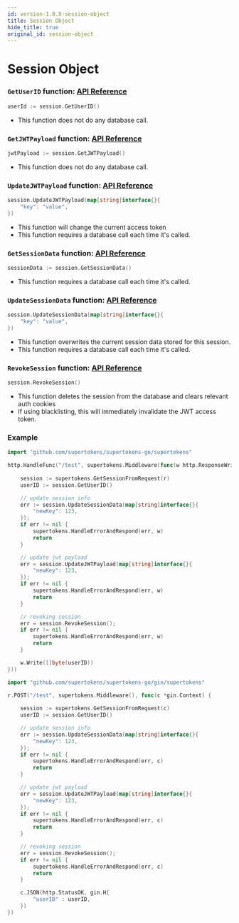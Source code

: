 ```yaml
---
id: version-1.0.X-session-object
title: Session Object
hide_title: true
original_id: session-object
---
```


# Session Object

### `GetUserID` function: [API Reference](../api-reference/session-object/get-user-id)
```go
userId := session.GetUserID()
```
- This function does not do any database call.

### `GetJWTPayload` function: [API Reference](../api-reference/session-object/get-jwt-payload)
```go
jwtPayload := session.GetJWTPayload()
```
- This function does not do any database call.

### `UpdateJWTPayload` function: [API Reference](../api-reference/session-object/update-jwt-payload)
```go
session.UpdateJWTPayload(map[string]interface{}{
    "key": "value",
})
```
- This function will change the current access token
- This function requires a database call each time it's called.

### `GetSessionData` function: [API Reference](../api-reference/session-object/get-session-data)
```go
sessionData := session.GetSessionData()
```
- This function requires a database call each time it's called.

### `UpdateSessionData` function: [API Reference](../api-reference/session-object/update-session-data)
```go
session.UpdateSessionData(map[string]interface{}{
    "key": "value",
})
```
- This function overwrites the current session data stored for this session.
- This function requires a database call each time it's called.

### `RevokeSession` function: [API Reference](../api-reference/session-object/revoke-session)
```go
session.RevokeSession()
```
- This function deletes the session from the database and clears relevant auth cookies
- If using blacklisting, this will immediately invalidate the JWT access token.


<div class="divider"></div>

### Example

<!--DOCUSAURUS_CODE_TABS-->
<!--Mux or net/http-->
```go
import "github.com/supertokens/supertokens-go/supertokens"

http.HandleFunc("/test", supertokens.Middleware(func(w http.ResponseWriter, r *http.Request) {
    
    session := supertokens.GetSessionFromRequest(r)
    userID := session.GetUserID()

    // update session info
    err := session.UpdateSessionData(map[string]interface{}{
        "newKey": 123,
    });
    if err != nil {
        supertokens.HandleErrorAndRespond(err, w)
        return
    }

    // update jwt payload
    err = session.UpdateJWTPayload(map[string]interface{}{
        "newKey": 123,
    });
    if err != nil {
        supertokens.HandleErrorAndRespond(err, w)
        return
    }

    // revoking session
    err = session.RevokeSession();
    if err != nil {
        supertokens.HandleErrorAndRespond(err, w)
        return
    }

    w.Write([]byte(userID))
}))
```
<!--Gin-->
```go
import "github.com/supertokens/supertokens-go/gin/supertokens"

r.POST("/test", supertokens.Middleware(), func(c *gin.Context) {
    
    session := supertokens.GetSessionFromRequest(c)
    userID := session.GetUserID()

    // update session info
    err := session.UpdateSessionData(map[string]interface{}{
        "newKey": 123,
    });
    if err != nil {
        supertokens.HandleErrorAndRespond(err, c)
        return
    }

    // update jwt payload
    err = session.UpdateJWTPayload(map[string]interface{}{
        "newKey": 123,
    });
    if err != nil {
        supertokens.HandleErrorAndRespond(err, c)
        return
    }

    // revoking session
    err = session.RevokeSession();
    if err != nil {
        supertokens.HandleErrorAndRespond(err, c)
        return
    }

    c.JSON(http.StatusOK, gin.H{ 
        "userID" : userID, 
    })
})
```
<!--END_DOCUSAURUS_CODE_TABS-->